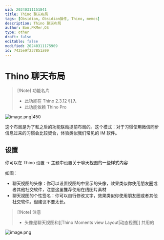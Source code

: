 ```yaml
---
uid: 20240311151841
title: Thino 聊天布局
tags: [Obsidian, Obsidian插件, Thino, memos]
description: Thino 聊天布局
author: Bon,PKMer,OS
type: other
draft: false
editable: false
modified: 20240311175909
id: 7425e9f237851a99
---
```


# Thino 聊天布局

> [!Note] 功能名片
> - 此功能在 Thino 2.3.12 引入
> - 此功能依赖 Thino Pro

![image.png|450](https://cdn.pkmer.cn/images/20240322092820.png!pkmer)

这个布局是为了和之后的功能联动提前布局的。这个模式：对于习惯使用微信同步信息过来的习惯会比较契合，体验类似我们常见的 IM 软件。

## 设置

你可以在 Thino 设置 -> 主题中设置关于聊天视图的一些样式内容

如图：

- 聊天视图的头像：你可以设置视图的中显示的头像，效果类似你使用朋友圈或者其他社交软件，注意这里推荐使用在线图片素材
- 聊天视图的个性签名：你可以自行修改文字，效果类似你使用朋友圈或者其他社交软件。但建议不要太长。

> [!Note] 注意
> - 头像是聊天视图和[[Thino Moments view Layout|动态视图]] 共用的

![image.png](https://cdn.pkmer.cn/images/20240324132200.png!pkmer)
